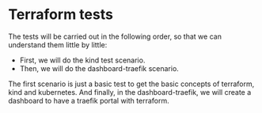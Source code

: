 # Terraform tests
The tests will be carried out in the following order, so that we can understand them little by little:
* First, we will do the kind test scenario.
* Then, we will do the dashboard-traefik scenario.

The first scenario is just a basic test to get the basic concepts of terraform, kind and kubernetes. And finally, in the dashboard-traefik, we will create a dashboard to have a traefik portal with terraform.
